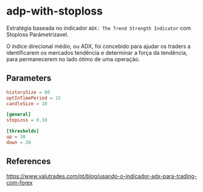 # adp-with-stoploss

Estratégia baseada no indicador `ADX: The Trend Strength Indicator` com Stoploss Parámetrizavel.

O índice direcional médio, ou ADX, foi concebido para ajudar os traders a identificarem os mercados tendência e determinar a força da tendência, para permanecerem no lado ótimo de uma operação.

## Parameters

```toml
historySize = 80
optInTimePeriod = 15
candleSize = 10

[general]
stopLoss = 0.10

[thresholds]
up = 30
down = 20
```

## References

https://www.valutrades.com/pt/blog/usando-o-indicador-adx-para-trading-com-forex